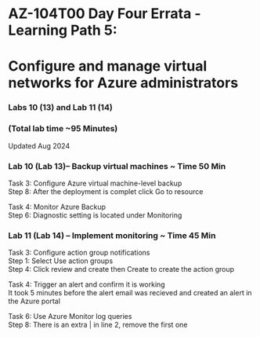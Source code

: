 # AZ-104T00 Day Four Errata - Learning Path 5:
# Configure and manage virtual networks for Azure administrators
### Labs 10 (13) and Lab 11 (14)
### (Total lab time ~95 Minutes)
Updated Aug 2024 <br>

### Lab 10 (Lab 13)– Backup virtual machines​ ~ Time 50 Min

Task 3: Configure Azure virtual machine-level backup <br>
Step 8: After the deployment is complet click Go to resource <br>

Task 4: Monitor Azure Backup <br>
Step 6: Diagnostic setting is located under Monitoring <br>

### Lab 11 (Lab 14) – Implement monitoring​ ~ Time 45 Min

Task 3: Configure action group notifications <br>
Step 1: Select Use action groups <br>
Step 4: Click review and create then Create to create the action group <br>

Task 4: Trigger an alert and confirm it is working <br>
It took 5 minutes before the alert email was recieved and created an alert in the Azure portal <br>

Task 6: Use Azure Monitor log queries <br>
Step 8:  There is an extra | in line 2, remove the first one <br>
